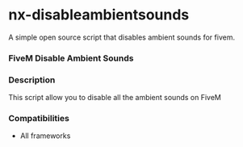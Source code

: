 # nx-disableambientsounds
 A simple open source script that disables ambient sounds for fivem.
### FiveM Disable Ambient Sounds
### Description
This script allow you to disable all the ambient sounds on FiveM

### Compatibilities
- All frameworks 
